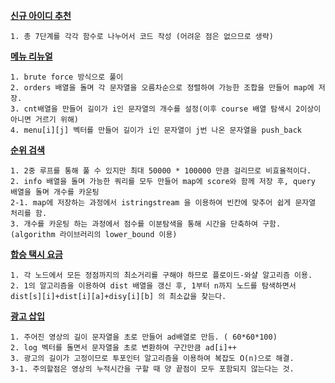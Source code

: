 **[신규 아이디 추천](https://programmers.co.kr/learn/courses/30/lessons/72410)**
```
1. 총 7단계를 각각 함수로 나누어서 코드 작성 (어려운 점은 없으므로 생략)
```

**[메뉴 리뉴얼](https://programmers.co.kr/learn/courses/30/lessons/72411)**
```
1. brute force 방식으로 풀이
2. orders 배열을 돌며 각 문자열을 오름차순으로 정렬하여 가능한 조합을 만들어 map에 저장.
3. cnt배열을 만들어 길이가 i인 문자열의 개수를 설정(이후 course 배열 탐색시 2이상이 아니면 거르기 위해)
4. menu[i][j] 벡터를 만들어 길이가 i인 문자열이 j번 나온 문자열을 push_back
```

**[순위 검색](https://programmers.co.kr/learn/courses/30/lessons/72412)**
```
1. 2중 루프를 통해 풀 수 있지만 최대 50000 * 100000 만큼 걸리므로 비효율적이다.
2. info 배열을 돌며 가능한 쿼리를 모두 만들어 map에 score와 함께 저장 후, query 배열을 돌며 개수를 카운팅
2-1. map에 저장하는 과정에서 istringstream 을 이용하여 빈칸에 맞추어 쉽게 문자열 처리를 함.
3. 개수를 카운팅 하는 과정에서 점수를 이분탐색을 통해 시간을 단축하여 구함. (algorithm 라이브러리의 lower_bound 이용)
```

**[합승 택시 요금](https://programmers.co.kr/learn/courses/30/lessons/72413)**
```
1. 각 노드에서 모든 정점까지의 최소거리를 구해야 하므로 플로이드-와샬 알고리즘 이용.
2. 1의 알고리즘을 이용하여 dist 배열을 갱신 후, 1부터 n까지 노드를 탐색하면서 dist[s][i]+dist[i][a]+disy[i][b] 의 최소값을 찾는다.
```

**[광고 삽입](https://programmers.co.kr/learn/courses/30/lessons/72414)**
```
1. 주어진 영상의 길이 문자열을 초로 만들어 ad배열로 만듬. ( 60*60*100)
2. log 벡터를 돌면서 문자열을 초로 변환하여 구간만큼 ad[i]++
3. 광고의 길이가 고정이므로 투포인터 알고리즘을 이용하여 복잡도 O(n)으로 해결.
3-1. 주의할점은 영상의 누적시간을 구할 때 양 끝점이 모두 포함되지 않는다는 것.
```

